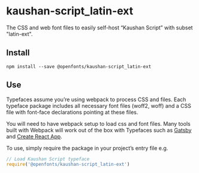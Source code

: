 
# kaushan-script_latin-ext

The CSS and web font files to easily self-host “Kaushan Script” with subset "latin-ext".

## Install

`npm install --save @openfonts/kaushan-script_latin-ext`

## Use

Typefaces assume you’re using webpack to process CSS and files. Each typeface
package includes all necessary font files (woff2, woff) and a CSS file with
font-face declarations pointing at these files.

You will need to have webpack setup to load css and font files. Many tools built
with Webpack will work out of the box with Typefaces such as [Gatsby](https://github.com/gatsbyjs/gatsby)
and [Create React App](https://github.com/facebookincubator/create-react-app).

To use, simply require the package in your project’s entry file e.g.

```javascript
// Load Kaushan Script typeface
require('@openfonts/kaushan-script_latin-ext')
```
